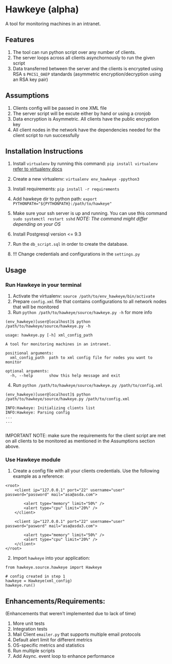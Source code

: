 # Hawkeye (alpha)
A tool for monitoring machines in an intranet. 

## Features
1. The tool can run python script over any number of clients. 
2. The server loops across all clients asynchornously to run the given
script
3. Data transferred between the server and the clients is encrypted using RSA
s `PKCS1_OAEP` standards (asymmetric encryption/decryption using an RSA key pair)

## Assumptions
1. Clients config will be passed in one XML file
2. The server script will be excute either by hand or using a cronjob
3. Data encryption is Asymmetric. All clients have the public encryption key
4. All client nodes in the network have the dependencies needed for the client script to run successfully

## Installation Instructions
1. Install `virtualenv` by running this command: `pip install virtualenv` [refer to virtualenv docs](https://virtualenv.pypa.io/en/stable/installation/)

2. Create a new virtualenv: `virtualenv env_hawkeye -ppython3`

3. Install requirements: `pip install -r requirements`

4. Add hawkeye dir to python path: `export PYTHONPATH="${PYTHONPATH}:/path/to/hawkeye"`

5. Make sure your ssh server is up and running. You can use this command `sudo systemctl restart sshd`
_NOTE: The command might differ depending on your OS_

6. Install Postgresql version <= 9.3

7. Run the `db_script.sql` in order to create the database.

8. !!! Change credentials and configurations in the `settings.py`

## Usage

### Run Hawkeye in your terminal

1. Activate the virtualenv: `source /path/to/env_hawkeye/bin/activate`
2. Prepare `config.xml` file that contains configurations to all network nodes that will
be monitored
3. Run `python /path/to/hawkeye/source/hawkeye.py -h` for more info

```
(env_hawkeye)[user@localhost]$ python /path/to/hawkeye/source/hawkeye.py -h

usage: hawkeye.py [-h] xml_config_path

A tool for monitoring machines in an intranet.

positional arguments:
  xml_config_path  path to xml config file for nodes you want to monitor

optional arguments:
  -h, --help       show this help message and exit

```

4. Run `python /path/to/hawkeye/source/hawkeye.py /path/to/config.xml`

```
(env_hawkeye)[user@localhost]$ python /path/to/hawkeye/source/hawkeye.py /path/to/config.xml

INFO:Hawkeye: Initializing clients list
INFO:Hawkeye: Parsing config 
...
...


```
IMPORTANT NOTE: make sure the requirements for the client script are met on all clients to be monitored as mentioned in the Assumptions section above.

### Use Hawkeye module

1. Create a config file with all your clients credentials. Use the following example as a reference:

```
<root>
    <client ip="127.0.0.1" port="22" username="user" password="password" mail="asa@asda.com">

        <alert type="memory" limit="50%" />
        <alert type="cpu" limit="20%" />
    </client>

    <client ip="127.0.0.1" port="22" username="user" password="pasword" mail="asa@asda3.com">

        <alert type="memory" limit="50%" />
        <alert type="cpu" limit="20%" />
    </client>
</root>
```
2. Import `hawkeye` into your application:

```
from hawkeye.source.hawkeye import Hawkeye

# config created in step 1
hawkeye = Hawkeye(xml_config)
hawkeye.run()

```

## Enhancements/Requirements:

(Enhancements that weren't implemented due to lack of time)

1. More unit tests
2. Integration tests
3. Mail Client `emailer.py` that supports multiple email protocols
4. Default alert limit for different metrics
5. OS-specific metrics and statistics
6. Run multiple scripts
7. Add Async. event loop to enhance performance

